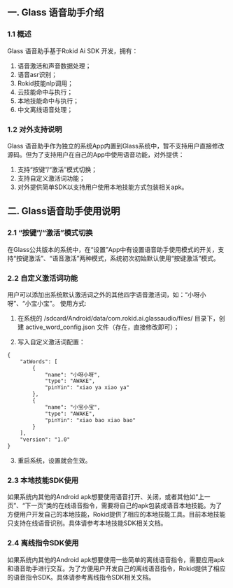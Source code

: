 
## 一. Glass 语音助手介绍

### 1.1 概述
Glass 语音助手基于Rokid Ai SDK 开发，拥有：
1. 语音激活和声音数据处理；
2. 语音asr识别；
3. Rokid技能nlp调用；
4. 云技能命中与执行；
5. 本地技能命中与执行；
6. 中文离线语音处理；

### 1.2 对外支持说明
Glass 语音助手作为独立的系统App内置到Glass系统中，暂不支持用户直接修改源码。但为了支持用户在自己的App中使用语音功能，对外提供：
1. 支持“按键”/“激活”模式切换；
2. 支持自定义激活词功能；
3. 对外提供简单SDK以支持用户使用本地技能方式包装相关apk。



## 二. Glass语音助手使用说明

### 2.1 “按键”/“激活”模式切换
在Glass公共版本的系统中，在“设置”App中有设置语音助手使用模式的开关，支持“按键激活”、“语音激活”两种模式，系统初次初始默认使用“按键激活”模式。

### 2.2 自定义激活词功能
用户可以添加出系统默认激活词之外的其他四字语音激活词，如：“小呀小呀”、“小宝小宝”。
使用方式:
1. 在系统的 /sdcard/Android/data/com.rokid.ai.glassaudio/files/ 目录下，创建 active_word_config.json 文件（存在，直接修改即可）；

2. 写入自定义激活词配置：
```xml
{
   	"atWords": [
   		{
   			"name": "小呀小呀",
   			"type": "AWAKE",
   			"pinYin": "xiao ya xiao ya"
   		},
   		{
   			"name": "小宝小宝",
   			"type": "AWAKE",
   			"pinYin": "xiao bao xiao bao"
   		}
   	],
   	"version": "1.0"
}
```

3. 重启系统，设置就会生效。

### 2.3 本地技能SDK使用
如果系统内其他的Android apk想要使用语音打开、关闭，或者其他如“上一页”、“下一页”类的在线语音指令，需要将自己的apk包装成语音本地技能。为了方便用户开发自己的本地技能，Rokid提供了相应的本地技能工具。目前本地技能只支持在线语音识别。具体请参考本地技能SDK相关文档。

### 2.4 离线指令SDK使用
如果系统内其他的Android apk想要使用一些简单的离线语音指令，需要应用apk和语音助手进行交互。为了方便用户开发自己的离线语音指令，Rokid提供了相应的语音指令SDK。具体请参考离线指令SDK相关文档。